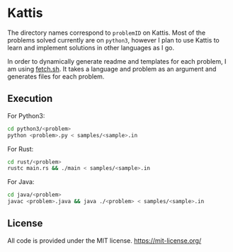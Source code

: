 # Kattis

The directory names correspond to `problemID` on Kattis. Most of the problems solved currently are on `python3`, however I plan to use Kattis to learn and implement solutions in other languages as I go.

In order to dynamically generate readme and templates for each problem, I am using [fetch.sh](./fetch.sh). It takes a language and problem as an argument and generates files for each problem.

## Execution 

For Python3: 
```zsh
cd python3/<problem>
python <problem>.py < samples/<sample>.in
```

For Rust: 
```zsh
cd rust/<problem>
rustc main.rs && ./main < samples/<sample>.in
```

For Java: 
```zsh
cd java/<problem>
javac <problem>.java && java ./<problem> < samples/<sample>.in
```

## License

All code is provided under the MIT license.
https://mit-license.org/
